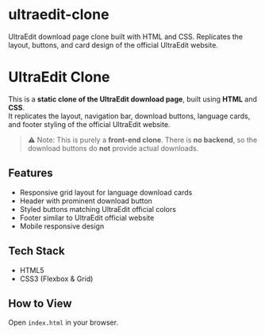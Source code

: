 # ultraedit-clone
UltraEdit download page clone built with HTML and CSS. Replicates the layout, buttons, and card design of the official UltraEdit website.
# UltraEdit Clone

This is a **static clone of the UltraEdit download page**, built using **HTML** and **CSS**.  
It replicates the layout, navigation bar, download buttons, language cards, and footer styling of the official UltraEdit website.

> ⚠️ Note: This is purely a **front-end clone**. There is **no backend**, so the download buttons do **not** provide actual downloads.

## Features

- Responsive grid layout for language download cards
- Header with prominent download button
- Styled buttons matching UltraEdit official colors
- Footer similar to UltraEdit official website
- Mobile responsive design

## Tech Stack

- HTML5
- CSS3 (Flexbox & Grid)

## How to View

Open `index.html` in your browser.
